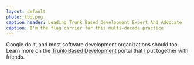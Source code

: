 ```yaml
---
layout: default
photo: tbd.png
caption_header: Leading Trunk Based Development Expert And Advocate
caption: I'm the flag carrier for this multi-decade practice
---
```


Google do it, and most software development organizations should too. Learn more on the <a target="_blank" href="https://trunkbaseddevelopment.com">Trunk-Based Development</a> portal that I put together with friends.

